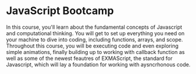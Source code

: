 # JavaScript Bootcamp
In this course, you'll learn about the fundamental concepts of Javascript and computational thinking. You will get to set up everything you need on your machine to dive into coding, including functions, arrays, and scope. Throughout this course, you will be executing code and even exploring simple animations, finally building up to working with callback function as well as some of the newest feautres of EXMAScript, the standard for Javascript, which will lay a foundation for working with aysncrhonous code. 
